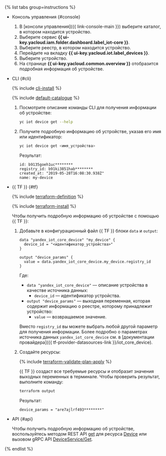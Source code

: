 {% list tabs group=instructions %}

- Консоль управления {#console}

   1. В [консоли управления]({{ link-console-main }}) выберите каталог, в котором находится устройство.
   1. Выберите сервис **{{ ui-key.yacloud.iam.folder.dashboard.label_iot-core }}**.
   1. Выберите реестр, в котором находится устройство.
   1. Перейдите на вкладку **{{ ui-key.yacloud.iot.label_devices }}**.
   1. Выберите устройство.
   1. На странице **{{ ui-key.yacloud.common.overview }}** отобразится подробная информация об устройстве.

- CLI {#cli}
  
  {% include [cli-install](../cli-install.md) %}
  
  {% include [default-catalogue](../default-catalogue.md) %}
  1. Посмотрите описание команды CLI для получения информации об устройстве:
	
      ```bash
      yc iot device get --help
      ```

  1. Получите подробную информацию об устройстве, указав его имя или идентификатор:
  
      ```bash
      yc iot device get <имя_устройства>
      ```

      Результат:

      ```text
      id: b9135goeh1uc********
      registry_id: b91ki3851hab********
      created_at: "2019-05-28T16:08:30.938Z"
      name: my-device
      ```

- {{ TF }} {#tf}

  {% include [terraform-definition](../../_tutorials/_tutorials_includes/terraform-definition.md) %}

  {% include [terraform-install](../../_includes/terraform-install.md) %}

  Чтобы получить подробную информацию об устройстве с помощью {{ TF }}:
  1. Добавьте в конфигурационный файл {{ TF }} блоки `data` и `output`:

     ```hcl
     data "yandex_iot_core_device" "my_device" {
       device_id = "<идентификатор_устройства>"
     }

     output "device_params" {
       value = data.yandex_iot_core_device.my_device.registry_id
     }
     ```

     Где:
     * `data "yandex_iot_core_device"` — описание устройства в качестве источника данных:
       * `device_id` — идентификатор устройства.
     * `output "device_params"` — выходная переменная, которая содержит информацию о реестре, которому принадлежит устройство:
       * `value` — возвращаемое значение.

     Вместо `registry_id` вы можете выбрать любой другой параметр для получения информации. Более подробно о параметрах источника данных `yandex_iot_core_device` см. в [документации провайдера]({{ tf-provider-datasources-link }}/iot_core_device).
  1. Создайте ресурсы:

     {% include [terraform-validate-plan-apply](../../_tutorials/_tutorials_includes/terraform-validate-plan-apply.md) %}

     {{ TF }} создаст все требуемые ресурсы и отобразит значения выходных переменных в терминале. Чтобы проверить результат, выполните команду:

     ```bash
     terraform output
     ```

     Результат:

     ```text
     device_params = "are7ajlrf493********"
     ```
 
- API {#api}

  Чтобы получить подробную информацию об устройстве, воспользуйтесь методом REST API [get](../../iot-core/api-ref/Device/get.md) для ресурса [Device](../../iot-core/api-ref/Device/index.md) или вызовом gRPC API [DeviceService/Get](../../iot-core/api-ref/grpc/device_service.md#Get).

{% endlist %}